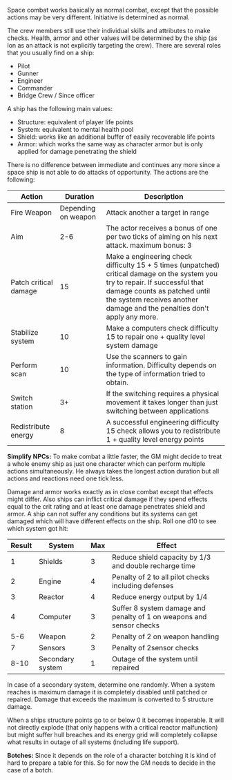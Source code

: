 Space combat works basically as normal combat, 
except that the possible actions may be very different.
Initiative is determined as normal.

The crew members still use their individual skills and attributes to make checks.
Health, armor and other values will be determined by the ship 
(as lon as an attack is not explicitly targeting the crew).
There are several roles that you usually find on a ship:

 * Pilot
 * Gunner
 * Engineer
 * Commander
 * Bridge Crew / Since officer
 
A ship has the following main values:

 * Structure: equivalent of player life points
 * System: equivalent to mental health pool
 * Shield: works like an additional buffer of easily recoverable life points
 * Armor: which works the same way as character armor but is only applied for damage penetrating the shield

There is no difference between immediate and continues any more
since a space ship is not able to do attacks of opportunity.
The actions are the following:

| Action | Duration | Description |
| --- | --- | --- |
| Fire Weapon | Depending on weapon | Attack another a target in range |
| Aim | 2-6 | The actor receives a bonus of one per two ticks of aiming on his next attack. maximum bonus: 3 |
| Patch critical damage | 15 | Make a engineering check difficulty 15 + 5 times (unpatched) critical damage on the system you try to repair. If successful that damage counts as patched until the system receives another damage and the penalties don't apply any more. |
| Stabilize system | 10 | Make a computers check difficulty 15 to repair one + quality level system damage |
| Perform scan | 10 | Use the scanners to gain information. Difficulty depends on the type of information tried to obtain. |
| Switch station | 3+ | If the switching requires a physical movement it takes longer than just switching between applications |
| Redistribute energy | 8 | A successful engineering difficulty 15 check allows you to redistribute 1 + quality level energy points |

**Simplify NPCs:** To make combat a little faster, the GM might decide
to treat a whole enemy ship as just one character which can perform
multiple actions simultaneously. He always takes the longest action 
duration but all actions and reactions need one tick less.
 
Damage and armor works exactly as in close combat except that effects might differ.
Also ships can inflict critical damage if they spend effects equal to the crit
rating and at least one damage penetrates shield and armor.
A ship can not suffer any conditions but its systems can get damaged
which will have different effects on the ship. Roll one d10 to see which
system got hit:

| Result | System | Max | Effect |
| --- | --- | --- | --- |
| 1 | Shields | 3 | Reduce shield capacity by 1/3 and double recharge time |
| 2 | Engine | 4 | Penalty of 2 to all pilot checks including defenses |
| 3 | Reactor | 4 | Reduce energy output by 1/4 |
| 4 | Computer | 3 | Suffer 8 system damage and penalty of 1 on weapons and sensor checks |
| 5-6 | Weapon | 2 | Penalty of 2 on weapon handling |
| 7 | Sensors | 3 | Penalty of 2sensor checks |
| 8-10 | Secondary system | 1 | Outage of the system until repaired |

In case of a secondary system, determine one randomly. 
When a system reaches is maximum damage it is completely disabled until
patched or repaired. Damage that exceeds the maximum is 
converted to 5 structure damage.

When a ships structure points go to or below 0 it becomes inoperable.
It will not directly explode (that only happens with a critical reactor malfunction)
but might suffer hull breaches and its energy grid will completely collapse
what results in outage of all systems (including life support).

**Botches:** Since it depends on the role of a character botching it is kind of hard to prepare a table for this.
So for now the GM needs to decide in the case of a botch.
